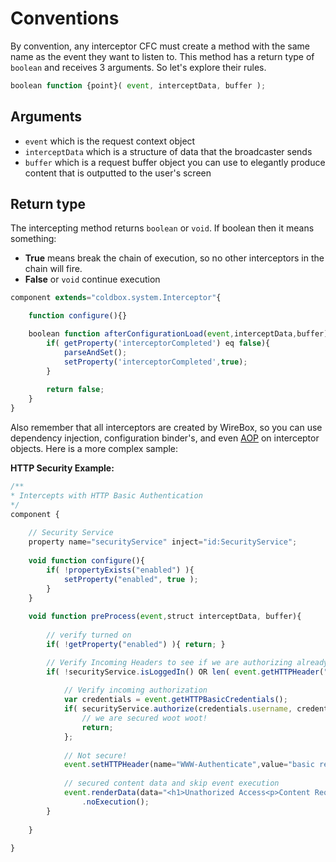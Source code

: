 # Conventions

By convention, any interceptor CFC must create a method with the same name as the event they want to listen to.  This method has a return type of `boolean` and receives 3 arguments. So let's explore their rules.

```js
boolean function {point}( event, interceptData, buffer );
```
## Arguments
* `event` which is the request context object
* `interceptData` which is a structure of data that the broadcaster sends
* `buffer` which is a request buffer object you can use to elegantly produce content that is outputted to the user's screen

## Return type

The intercepting method returns `boolean` or `void`.  If boolean then it means something: 
* **True** means break the chain of execution, so no other interceptors in the chain will fire.
* **False** or `void` continue execution


```js
component extends="coldbox.system.Interceptor"{

	function configure(){}

	boolean function afterConfigurationLoad(event,interceptData,buffer){
		if( getProperty('interceptorCompleted') eq false){
			parseAndSet();	
			setProperty('interceptorCompleted',true);
		}
		
		return false;
	}
}
```

Also remember that all interceptors are created by WireBox, so you can use dependency injection, configuration binder's, and even [AOP](http://wirebox.ortusbooks.com) on interceptor objects. Here is a more complex sample:

**HTTP Security Example:** 

```js
/**
* Intercepts with HTTP Basic Authentication
*/
component {
	
	// Security Service
	property name="securityService" inject="id:SecurityService";
		
	void function configure(){
		if( !propertyExists("enabled") ){
			setProperty("enabled", true );
		} 
	}
	
	void function preProcess(event,struct interceptData, buffer){
		
		// verify turned on
		if( !getProperty("enabled") ){ return; }

		// Verify Incoming Headers to see if we are authorizing already or we are already Authorized
		if( !securityService.isLoggedIn() OR len( event.getHTTPHeader("Authorization","") ) ){
			
			// Verify incoming authorization
			var credentials = event.getHTTPBasicCredentials();
			if( securityService.authorize(credentials.username, credentials.password) ){
				// we are secured woot woot!
				return;
			};
			
			// Not secure!
			event.setHTTPHeader(name="WWW-Authenticate",value="basic realm=""Please enter your username and password for our Cool App!""");
			
			// secured content data and skip event execution
			event.renderData(data="<h1>Unathorized Access<p>Content Requires Authentication</p>",statusCode="401",statusText="Unauthorized")
				.noExecution();
		}	
			
	}	
	
}
```

